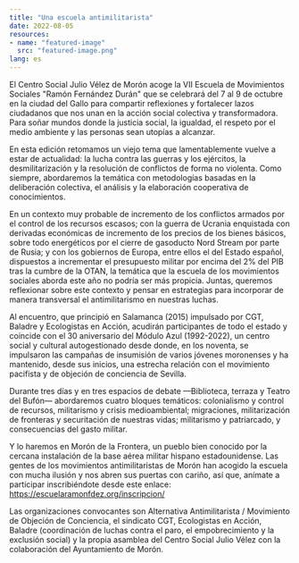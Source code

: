 ```yaml
---
title: "Una escuela antimilitarista"
date: 2022-08-05
resources:
- name: "featured-image"
  src: "featured-image.png"
lang: es
---
```


El Centro Social Julio Vélez de Morón acoge la VII Escuela de Movimientos Sociales "Ramón Fernández Durán" que se celebrará del 7 al 9 de octubre en la ciudad del Gallo para compartir reflexiones y fortalecer lazos ciudadanos que nos unan en la acción social colectiva y transformadora. Para soñar mundos donde la justicia social, la igualdad, el respeto por el medio ambiente y las personas sean utopías a alcanzar.

En esta edición retomamos un viejo tema que lamentablemente vuelve a estar de actualidad: la lucha contra las guerras y los ejércitos, la desmilitarización y la resolución de conflictos de forma no violenta. Como siempre, abordaremos la temática con metodologías basadas en la deliberación colectiva, el análisis y la elaboración cooperativa de conocimientos.

En un contexto muy probable de incremento de los conflictos armados por el control de los recursos escasos; con la guerra de Ucrania enquistada con derivadas económicas de incremento de los precios de los bienes básicos, sobre todo energéticos por el cierre de gasoducto Nord Stream por parte de Rusia; y con los gobiernos de Europa, entre ellos el del Estado español, dispuestos a incrementar el presupuesto militar por encima del 2% del PIB tras la cumbre de la OTAN, la temática que la escuela de los movimientos sociales aborda este año no podría ser más propicia. Juntas, queremos reflexionar sobre este contexto y pensar en estrategias para incorporar de manera transversal el antimilitarismo en nuestras luchas.

Al encuentro, que principió en Salamanca (2015) impulsado por CGT, Baladre y Ecologistas en Acción, acudirán participantes de todo el estado y coincide con el 30 aniversario del Módulo Azul (1992-2022), un centro social y cultural autogestionado desde donde, en los noventa, se impulsaron las campañas de insumisión de varios jóvenes moronenses y ha mantenido, desde sus inicios, una estrecha relación con el movimiento pacifista y de objeción de conciencia de Sevilla. 

Durante tres días y en tres espacios de debate —Biblioteca, terraza y Teatro del Bufón— abordaremos cuatro bloques temáticos: colonialismo y control de recursos, militarismo y crisis medioambiental; migraciones, militarización de fronteras y securitación de nuestras vidas; militarismo y patriarcado, y consecuencias del gasto militar.

Y lo haremos en Morón de la Frontera, un pueblo bien conocido por la cercana instalación de la base aérea militar hispano estadounidense. Las gentes de los movimientos antimilitaristas de Morón han acogido la escuela con mucha ilusión y nos abren sus puertas con cariño, así que, anímate a participar inscribiéndote desde este enlace:
https://escuelaramonfdez.org/inscripcion/

Las organizaciones convocantes son Alternativa Antimilitarista / Movimiento de Objeción de Conciencia, el sindicato CGT, Ecologistas en Acción, Baladre (coordinación de luchas contra el paro, el empobrecimiento y la exclusión social) y la propia asamblea del Centro Social Julio Vélez con la colaboración del Ayuntamiento de Morón.